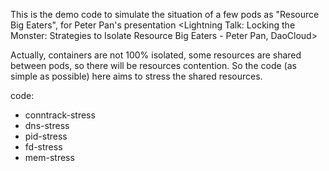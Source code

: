 This is the demo code to simulate the situation of a few pods as "Resource Big Eaters", for Peter Pan's presentation <Lightning Talk: Locking the Monster: Strategies to Isolate Resource Big Eaters - Peter Pan, DaoCloud>

Actually, containers are not 100% isolated, some resources are shared between pods, so there will be resources contention.
So the code (as simple as possible) here aims to stress the shared resources.

code:

- conntrack-stress
- dns-stress
- pid-stress
- fd-stress
- mem-stress







